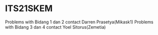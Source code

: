 # ITS21SKEM
Problems with Bidang 1 dan 2 contact Darren Prasetya(Mikask1)
Problems with Bidang 3 dan 4 contact Yoel Sitorus(Zemetia)
